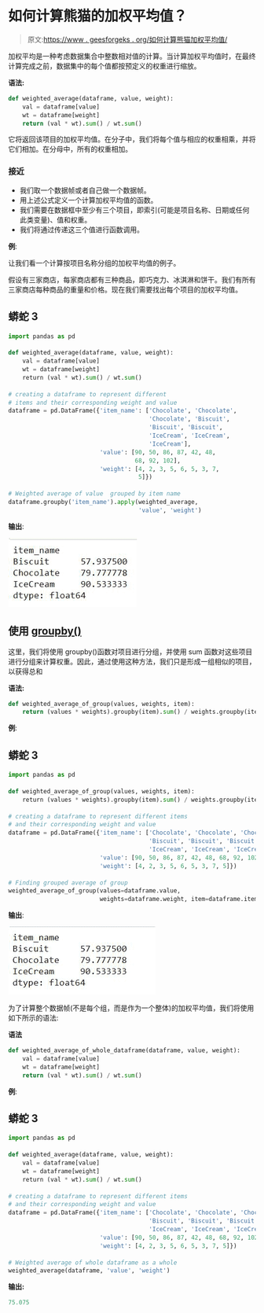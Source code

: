 # 如何计算熊猫的加权平均值？

> 原文:[https://www . geesforgeks . org/如何计算熊猫加权平均值/](https://www.geeksforgeeks.org/how-to-calculate-weighted-average-in-pandas/)

加权平均是一种考虑数据集合中整数相对值的计算。当计算加权平均值时，在最终计算完成之前，数据集中的每个值都按预定义的权重进行缩放。

**语法:**

```py
def weighted_average(dataframe, value, weight):
    val = dataframe[value]
    wt = dataframe[weight]
    return (val * wt).sum() / wt.sum()
```

它将返回该项目的加权平均值。在分子中，我们将每个值与相应的权重相乘，并将它们相加。在分母中，所有的权重相加。

### **接近**

*   我们取一个数据帧或者自己做一个数据帧。
*   用上述公式定义一个计算加权平均值的函数。
*   我们需要在数据框中至少有三个项目，即索引(可能是项目名称、日期或任何此类变量)、值和权重。
*   我们将通过传递这三个值进行函数调用。

**例**:

让我们看一个计算按项目名称分组的加权平均值的例子。

假设有三家商店，每家商店都有三种商品，即巧克力、冰淇淋和饼干。我们有所有三家商店每种商品的重量和价格。现在我们需要找出每个项目的加权平均值。

## 蟒蛇 3

```py
import pandas as pd

def weighted_average(dataframe, value, weight):
    val = dataframe[value]
    wt = dataframe[weight]
    return (val * wt).sum() / wt.sum()

# creating a dataframe to represent different
# items and their corresponding weight and value
dataframe = pd.DataFrame({'item_name': ['Chocolate', 'Chocolate',
                                        'Chocolate', 'Biscuit',
                                        'Biscuit', 'Biscuit',
                                        'IceCream', 'IceCream',
                                        'IceCream'],
                          'value': [90, 50, 86, 87, 42, 48,
                                    68, 92, 102],
                          'weight': [4, 2, 3, 5, 6, 5, 3, 7,
                                     5]})

# Weighted average of value  grouped by item name
dataframe.groupby('item_name').apply(weighted_average,
                                     'value', 'weight')
```

**输出**:

![](img/94dcb801f54eaea9e3e61fa0c48dd6be.png)

## 使用 [groupby()](https://www.geeksforgeeks.org/python-pandas-dataframe-groupby/)

这里，我们将使用 groupby()函数对项目进行分组，并使用 sum 函数对这些项目进行分组来计算权重。因此，通过使用这种方法，我们只是形成一组相似的项目，以获得总和

**语法:**

```py
def weighted_average_of_group(values, weights, item):
    return (values * weights).groupby(item).sum() / weights.groupby(item).sum()
```

**例**:

## 蟒蛇 3

```py
import pandas as pd

def weighted_average_of_group(values, weights, item):
    return (values * weights).groupby(item).sum() / weights.groupby(item).sum()

# creating a dataframe to represent different items
# and their corresponding weight and value
dataframe = pd.DataFrame({'item_name': ['Chocolate', 'Chocolate', 'Chocolate',
                                        'Biscuit', 'Biscuit', 'Biscuit',
                                        'IceCream', 'IceCream', 'IceCream'],
                          'value': [90, 50, 86, 87, 42, 48, 68, 92, 102],
                          'weight': [4, 2, 3, 5, 6, 5, 3, 7, 5]})

# Finding grouped average of group
weighted_average_of_group(values=dataframe.value,
                          weights=dataframe.weight, item=dataframe.item_name)
```

**输出**:

![](img/d589f90c6bef335fcaf57e7a0ede140a.png)

为了计算整个数据帧(不是每个组，而是作为一个整体)的加权平均值，我们将使用如下所示的语法:

**语法**

```py
def weighted_average_of_whole_dataframe(dataframe, value, weight):
    val = dataframe[value]
    wt = dataframe[weight]
    return (val * wt).sum() / wt.sum()
```

**例**:

## 蟒蛇 3

```py
import pandas as pd

def weighted_average(dataframe, value, weight):
    val = dataframe[value]
    wt = dataframe[weight]
    return (val * wt).sum() / wt.sum()

# creating a dataframe to represent different items
# and their corresponding weight and value
dataframe = pd.DataFrame({'item_name': ['Chocolate', 'Chocolate', 'Chocolate',
                                        'Biscuit', 'Biscuit', 'Biscuit',
                                        'IceCream', 'IceCream', 'IceCream'],
                          'value': [90, 50, 86, 87, 42, 48, 68, 92, 102],
                          'weight': [4, 2, 3, 5, 6, 5, 3, 7, 5]})

# Weighted average of whole dataframe as a whole
weighted_average(dataframe, 'value', 'weight')
```

**输出:**

```py
75.075
```